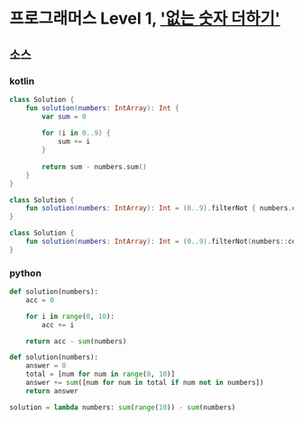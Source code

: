 # 프로그래머스 Level 1, ['없는 숫자 더하기'](https://programmers.co.kr/learn/courses/30/lessons/86051)

## 소스

### kotlin

```kotlin
class Solution {
    fun solution(numbers: IntArray): Int {
        var sum = 0
        
        for (i in 0..9) {
            sum += i
        }
        
        return sum - numbers.sum()
    }
}
```

```kotlin
class Solution {
    fun solution(numbers: IntArray): Int = (0..9).filterNot { numbers.contains(it) }.sum()
}
```

```kotlin
class Solution {
    fun solution(numbers: IntArray): Int = (0..9).filterNot(numbers::contains).sum()
}
```

### python

```python
def solution(numbers):  
    acc = 0

    for i in range(0, 10):
        acc += i

    return acc - sum(numbers)
```

```python
def solution(numbers):
    answer = 0
    total = [num for num in range(0, 10)]
    answer += sum([num for num in total if num not in numbers])
    return answer
```

```python
solution = lambda numbers: sum(range(10)) - sum(numbers)
```